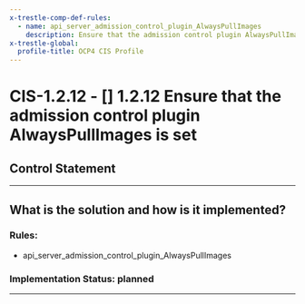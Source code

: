 ```yaml
---
x-trestle-comp-def-rules:
  - name: api_server_admission_control_plugin_AlwaysPullImages
    description: Ensure that the admission control plugin AlwaysPullImages is set
x-trestle-global:
  profile-title: OCP4 CIS Profile
---
```


# CIS-1.2.12 - \[\] 1.2.12 Ensure that the admission control plugin AlwaysPullImages is set

## Control Statement

______________________________________________________________________

## What is the solution and how is it implemented?

<!-- For implementation status enter one of: implemented, partial, planned, alternative, not-applicable -->

<!-- Note that the list of rules under ### Rules: is read-only and changes will not be captured after assembly to JSON -->

### Rules:

  - api_server_admission_control_plugin_AlwaysPullImages

### Implementation Status: planned

______________________________________________________________________

